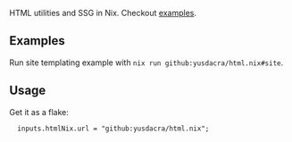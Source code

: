 HTML utilities and SSG in Nix. Checkout [examples](./examples).

## Examples

Run site templating example with `nix run github:yusdacra/html.nix#site`.

## Usage

Get it as a flake:
```
  inputs.htmlNix.url = "github:yusdacra/html.nix";
```